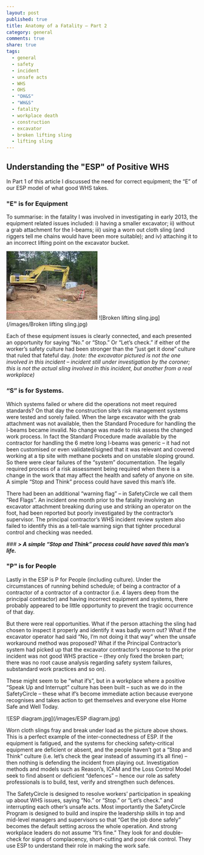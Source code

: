 ```yaml
---
layout: post
published: true
title: Anatomy of a Fatality – Part 2
category: general
comments: true
share: true
tags: 
  - general
  - safety
  - incident
  - unsafe acts
  - WHS
  - OHS
  - "OH&S"
  - "WH&S"
  - fatality
  - workplace death
  - construction
  - excavator
  - broken lifting sling
  - lifting sling
---
```


## Understanding the "ESP" of Positive WHS
In Part 1 of this article I discussed the need for correct equipment; the “E” of our ESP model of what good WHS takes. 

### "E" is for Equipment
To summarise: in the fatality I was involved in investigating in early 2013, the equipment related issues included: i) having a smaller excavator; ii) without a grab attachment for the I-beams; iii) using a worn out cloth sling (and riggers tell me chains would have been more suitable); and iv) attaching it to an incorrect lifting point on the excavator bucket. 

![Excavator.jpg](/images/Excavator.jpg)
![Broken lifting sling.jpg](/images/Broken lifting sling.jpg)

Each of these equipment issues is clearly connected, and each presented an opportunity for saying “No.” or “Stop.” Or “Let’s check.” if either of the worker’s safety culture had been stronger than the “just get it done” culture that ruled that fateful day. 
_(note: the excavator pictured is not the one involved in this incident – incident still under investigation by the coroner; this is not the actual sling involved in this incident, but another from a real workplace)_

### “S” is for Systems. 
Which systems failed or where did the operations not meet required standards? On that day the construction site’s risk management systems were tested and sorely failed. When the large excavator with the grab attachment was not available, then the Standard Procedure for handling the I-beams became invalid. No change was made to risk assess the changed work process. In fact the Standard Procedure made available by the contractor for handling the 6 metre long I-beams was generic – it had not been customised or even validated/signed that it was relevant and covered working at a tip site with methane pockets and on unstable sloping ground. So there were clear failures of the “system” documentation. The legally required process of a risk assessment being required when there is a change in the work that may affect the health and safety of anyone on site. A simple “Stop and Think” process could have saved this man’s life. 

There had been an additional “warning flag” – in SafetyCircle we call them “Red Flags”. An incident one month prior to the fatality involving an excavator attachment breaking during use and striking an operator on the foot, had been reported but poorly investigated by the contractor’s supervisor. The principal contractor’s WHS incident review system also failed to identify this as a tell-tale warning sign that tighter procedural control and checking was needed.

_### **> A simple “Stop and Think” process could have saved this man’s life.**_

### "P" is for People
Lastly in the ESP is P for People (including culture). Under the circumstances of running behind schedule; of being a contractor of a contractor of a contractor of a contractor (i.e. 4 layers deep from the principal contractor) and having incorrect equipment and systems, there probably appeared to be little opportunity to prevent the tragic occurrence of that day. 

But there were real opportunities. What if the person attaching the sling had chosen to inspect it properly and identify it was badly worn out? What if the excavator operator had said “No, I’m not doing it that way” when the unsafe workaround method was proposed? What if the Principal Contractor’s system had picked up that the excavator contractor’s response to the prior incident was not good WHS practice – (they only fixed the broken part; there was no root cause analysis regarding safety system failures, substandard work practices and so on). 

These might seem to be “what if’s”, but in a workplace where a positive “Speak Up and Interrupt” culture has been built – such as we do in the SafetyCircle – these what if’s become immediate action because everyone recognises and takes action to get themselves and everyone else Home Safe and Well Today.

![ESP diagram.jpg](/images/ESP diagram.jpg)

Worn cloth slings fray and break under load as the picture above shows. This is a perfect example of the inter-connectedness of ESP. If the equipment is fatigued, and the systems for checking safety-critical equipment are deficient or absent, and the people haven’t got a “Stop and Think” culture (i.e. let’s check the gear instead of assuming it’s all fine) – then nothing is defending the incident from playing out. Investigation methods and models such as Reason’s, ICAM and the Loss Control Model seek to find absent or deficient “defences” – hence our role as safety professionals is to build, test, verify and strengthen such defences. 

The SafetyCircle is designed to resolve workers’ participation in speaking up about WHS issues, saying “No.” or “Stop.” or “Let’s check.” and interrupting each other’s unsafe acts. Most importantly the SafetyCircle Program is designed to build and inspire the leadership skills in top and mid-level managers and supervisors so that “Get the job done safely” becomes the default setting across the whole operation. And strong workplace leaders do not assume “It’s fine.” They look for and double-check for signs of complacency, short-cutting and poor risk control. They use ESP to understand their role in making the work safe.